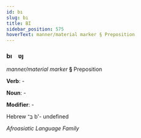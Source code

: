 ```yaml
---
id: bı
slug: bı
title: BI
sidebar_position: 575
hoverText: manner/material marker § Preposition
---
```


### bı&emsp;<span kind="abugida">ʋȷ</span>

*manner/material marker* **§** Preposition

**Verb**: -

**Noun**: -

**Modifier**: -

Hebrew בְּ־ b'- undefined

*Afroasiatic Language Family*
